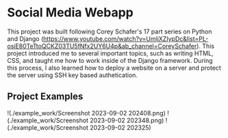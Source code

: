 # Social Media Webapp

This project was built following Corey Schafer's 17 part series on Python and Django (https://www.youtube.com/watch?v=UmljXZIypDc&list=PL-osiE80TeTtoQCKZ03TU5fNfx2UY6U4p&ab_channel=CoreySchafer). This project introduced me to several important topics, such as writing HTML, CSS, and taught me how to work inside of the Django framework. During this process, I also learned how to deploy a website on a server and protect the server using SSH key based authetication.

## Project Examples
!(./example_work/Screenshot 2023-09-02 202408.png)
!(./example_work/Screenshot 2023-09-02 202348.png)
!(./example_work/Screenshot 2023-09-02 202325)